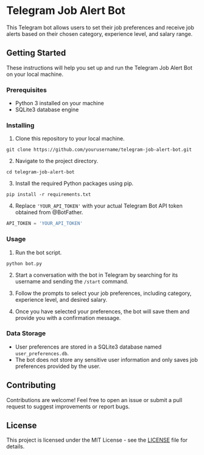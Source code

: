 # Telegram Job Alert Bot

This Telegram bot allows users to set their job preferences and receive job alerts based on their chosen category, experience level, and salary range.

## Getting Started

These instructions will help you set up and run the Telegram Job Alert Bot on your local machine.

### Prerequisites

- Python 3 installed on your machine
- SQLite3 database engine

### Installing

1. Clone this repository to your local machine.

```
git clone https://github.com/yourusername/telegram-job-alert-bot.git
```

2. Navigate to the project directory.

```
cd telegram-job-alert-bot
```

3. Install the required Python packages using pip.

```
pip install -r requirements.txt
```

4. Replace `'YOUR_API_TOKEN'` with your actual Telegram Bot API token obtained from @BotFather.

```python
API_TOKEN = 'YOUR_API_TOKEN'
```

### Usage

1. Run the bot script.

```
python bot.py
```

2. Start a conversation with the bot in Telegram by searching for its username and sending the `/start` command.

3. Follow the prompts to select your job preferences, including category, experience level, and desired salary.

4. Once you have selected your preferences, the bot will save them and provide you with a confirmation message.

### Data Storage

- User preferences are stored in a SQLite3 database named `user_preferences.db`.
- The bot does not store any sensitive user information and only saves job preferences provided by the user.

## Contributing

Contributions are welcome! Feel free to open an issue or submit a pull request to suggest improvements or report bugs.

## License

This project is licensed under the MIT License - see the [LICENSE](LICENSE) file for details.
